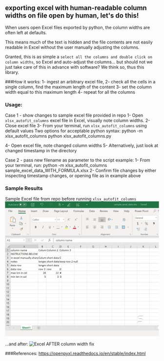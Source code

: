 ## exporting excel with human-readable column widths on file open by human, let's do this!
When users open Excel files exported by python, the column widths are often left at defaults.
 
 This means much of the text is hidden and the file contents are not easily readable in Excel without the user manually adjusting the columns.  
 
 Granted, this is as simple a `select all the columns and double click on column widths`, so Excel and auto-adjust the columns... but should not we just take care of this in advance with software?  We think so, thus this library.
 

###How it works:
1- ingest an arbitrary excel file,
2- check all the cells in a single column, find the maximum length of the content
3- set the column width equal to this maximum length
4- repeat for all the columns

### Usage:
Case 1 - show changes to sample excel file provided in repo
1- Open `xlsx_autofit_columns` excel file in Excel, visually note column widths.
2- Close excel file
3- From your terminal, run `xlsx_autofit_columns` using default values
Two options for acceptable python syntax:
python -m xlsx_autofit_columns
python xlsx_autofit_columns.py

4- Open excel file, note changed column widths
5- Alternatively, just look at changed timestamp in the directory


Case 2 - pass new filename as parameter to the script
example:
1- From your terminal, run:
python -m xlsx_autofit_columns sample_excel_data_WITH_FORMULA.xlsx
2- Confirm file changes by either inspecting timestamp changes, or opening file as in example above


### Sample Results

Sample Excel file from repo before running `xlsx_autofit_columns`
![Excel BEFORE column width fix](https://github.com/surfaceowl/xlsx_autofit_columns/blob/master/readme_images/excel.sample_before.png) 

...and after:
![Excel AFTER column width fix](hhttps://github.com/surfaceowl/xlsx_autofit_columns/blob/master/readme_images/excel.sample_after.png)

###References:
https://openpyxl.readthedocs.io/en/stable/index.html
